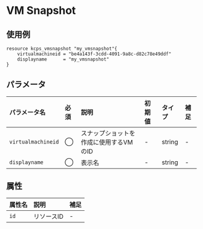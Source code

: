 # VM Snapshot

## 使用例

```hcl
resource kcps_vmsnapshot "my_vmsnapshot"{
    virtualmachineid = "be4a143f-3cdd-4091-9a8c-d82c78e49ddf"
    displayname      = "my_vmsnapshot"
}
```


## パラメータ

|パラメータ名 |必須    |説明      |初期値    |タイプ    |補足|
|:----------|:------|:---------|:--------|:--------|:--|
|`virtualmachineid` |◯|スナップショットを作成に使用するVMのID | - | string | - |
|`displayname`   |◯|表示名         | - | string | - |


## 属性
|属性名 |説明      |補足 |
|:----------|:------|:---------|
|`id`          |リソースID   | - | 

